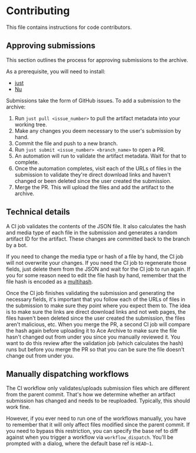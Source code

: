 # Contributing

This file contains instructions for code contributors.

## Approving submissions

This section outlines the process for approving submissions to the archive.

As a prerequisite, you will need to install:

- [just](https://github.com/casey/just?tab=readme-ov-file#installation)
- [Nu](https://www.nushell.sh/book/installation.html)

Submissions take the form of GitHub issues. To add a submission to the archive:

1. Run `just pull <issue_number>` to pull the artifact metadata into your
   working tree.
2. Make any changes you deem necessary to the user's submission by hand.
3. Commit the file and push to a new branch.
4. Run `just submit <issue_number> <branch_name>` to open a PR.
5. An automation will run to validate the artifact metadata. Wait for that to
   complete.
6. Once the automation completes, visit each of the URLs of files in the
   submission to validate they're direct download links and haven't changed or
   been deleted since the user created the submission.
7. Merge the PR. This will upload the files and add the artifact to the archive.

## Technical details

A CI job validates the contents of the JSON file. It also calculates the hash
and media type of each file in the submission and generates a random artifact ID
for the artifact. These changes are committed back to the branch by a bot.

If you need to change the media type or hash of a file by hand, the CI job will
not overwrite your changes. If you need the CI job to regenerate those fields,
just delete them from the JSON and wait for the CI job to run again. If you for
some reason need to edit the file hash by hand, remember that the file hash is
encoded as a [multihash](https://multiformats.io/multihash/).

Once the CI job finishes validating the submission and generating the necessary
fields, it's important that you follow each of the URLs of files in the
submission to make sure they point where you expect them to. The idea is to make
sure the links are direct download links and not web pages, the files haven't
been deleted since the user created the submission, the files aren't malicious,
etc. When you merge the PR, a second CI job will compare the hash again before
uploading it to Ace Archive to make sure the file hasn't changed out from under
you since you manually reviewed it. You want to do this review after the
validation job (which calculates the hash) runs but before you merge the PR so
that you can be sure the file doesn't change out from under you.

## Manually dispatching workflows

The CI workflow only validates/uploads submission files which are different from
the parent commit. That's how we determine whether an artifact submission has
changed and needs to be reuploaded. Typically, this should work fine.

However, if you ever need to run one of the workflows manually, you have to
remember that it will only affect files modified since the parent commit. If you
need to bypass this restriction, you can specify the base ref to diff against
when you trigger a workflow via `workflow_dispatch`. You'll be prompted with a
dialog, where the default base ref is `HEAD~1`.
